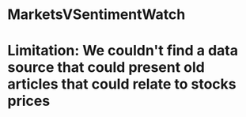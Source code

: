 # MarketsVSentimentWatch

# Limitation: We couldn't find a data source that could present old articles that could relate to stocks prices